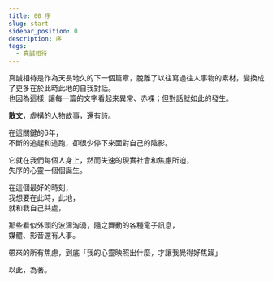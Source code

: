 ```yaml
---
title: 00 序
slug: start
sidebar_position: 0
description: 序
tags:
  - 真誠相待
---
```


真誠相待是作為天長地久的下⼀個篇章，脫離了以往寫過往⼈事物的素材，變換成了更多在於此時此地的⾃我對話。  
也因為這樣, 讓每⼀篇的⽂字看起来異常、⾚裸；但對話就如此的發⽣。  

**散文**，虛構的人物故事，還有詩。  

在這關鍵的6年，  
不斷的追趕和逃跑，卻很少停下來⾯對⾃⼰的陰影。  

它就在我們每個⼈⾝上，然⽽失速的現實社會和焦慮所迫，  
失序的⼼靈⼀個個誕⽣。  

在這個最好的時刻，  
我想要在此時，此地，  
就和我⾃⼰共處，  

那些看似外頭的波濤洶湧，隨之舞動的各種電⼦訊息，  
媒體、影⾳還有⼈事。  

帶來的所有焦慮，到底「我的⼼靈映照出什麼，才讓我覺得好焦躁」  

以此，為著。  